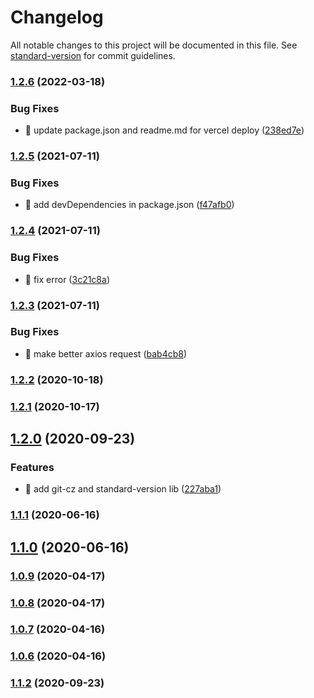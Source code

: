 # Changelog

All notable changes to this project will be documented in this file. See [standard-version](https://github.com/conventional-changelog/standard-version) for commit guidelines.

### [1.2.6](https://github.com/yeukfei02/stolenBike/compare/v1.2.5...v1.2.6) (2022-03-18)


### Bug Fixes

* 🐛 update package.json and readme.md for vercel deploy ([238ed7e](https://github.com/yeukfei02/stolenBike/commit/238ed7e3b74969623cafd717da19071d43f1bb16))

### [1.2.5](https://github.com/yeukfei02/stolenBike/compare/v1.2.4...v1.2.5) (2021-07-11)


### Bug Fixes

* 🐛 add devDependencies in package.json ([f47afb0](https://github.com/yeukfei02/stolenBike/commit/f47afb006d28d8e11a990197b210dc4fdd160978))

### [1.2.4](https://github.com/yeukfei02/stolenBike/compare/v1.2.3...v1.2.4) (2021-07-11)


### Bug Fixes

* 🐛 fix error ([3c21c8a](https://github.com/yeukfei02/stolenBike/commit/3c21c8afeaaad4974a3143f1df7f5c13a58a3183))

### [1.2.3](https://github.com/yeukfei02/stolenBike/compare/v1.2.2...v1.2.3) (2021-07-11)


### Bug Fixes

* 🐛 make better axios request ([bab4cb8](https://github.com/yeukfei02/stolenBike/commit/bab4cb82f1429a1ccec837e6afdfcc22c6f1da80))

### [1.2.2](https://github.com/yeukfei02/stolenBike/compare/v1.2.1...v1.2.2) (2020-10-18)

### [1.2.1](https://github.com/yeukfei02/stolenBike/compare/v1.2.0...v1.2.1) (2020-10-17)

## [1.2.0](https://github.com/yeukfei02/stolenBike/compare/v1.1.2...v1.2.0) (2020-09-23)


### Features

* 🎸 add git-cz and standard-version lib ([227aba1](https://github.com/yeukfei02/stolenBike/commit/227aba18f158085357acd811d7001d40d9505995))

### [1.1.1](https://github.com/yeukfei02/stolenBike/compare/v1.1.0...v1.1.1) (2020-06-16)

## [1.1.0](https://github.com/yeukfei02/stolenBike/compare/v1.0.9...v1.1.0) (2020-06-16)

### [1.0.9](https://github.com/yeukfei02/stolenBike/compare/v1.0.8...v1.0.9) (2020-04-17)

### [1.0.8](https://github.com/yeukfei02/stolenBike/compare/v1.0.7...v1.0.8) (2020-04-17)

### [1.0.7](https://github.com/yeukfei02/stolenBike/compare/v1.0.6...v1.0.7) (2020-04-16)

### [1.0.6](https://github.com/yeukfei02/stolenBike/compare/v1.0.5...v1.0.6) (2020-04-16)

### [1.1.2](https://github.com/yeukfei02/stolenBike/compare/v1.0.5...v1.1.2) (2020-09-23)
